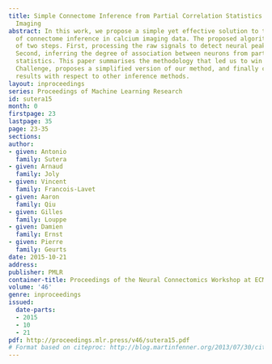```yaml
---
title: Simple Connectome Inference from Partial Correlation Statistics in Calcium
  Imaging
abstract: In this work, we propose a simple yet effective solution to the problem
  of connectome inference in calcium imaging data. The proposed algorithm consists
  of two steps. First, processing the raw signals to detect neural peak activities.
  Second, inferring the degree of association between neurons from partial correlation
  statistics. This paper summarises the methodology that led us to win the Connectomics
  Challenge, proposes a simplified version of our method, and finally compares our
  results with respect to other inference methods.
layout: inproceedings
series: Proceedings of Machine Learning Research
id: sutera15
month: 0
firstpage: 23
lastpage: 35
page: 23-35
sections: 
author:
- given: Antonio
  family: Sutera
- given: Arnaud
  family: Joly
- given: Vincent
  family: Francois-Lavet
- given: Aaron
  family: Qiu
- given: Gilles
  family: Louppe
- given: Damien
  family: Ernst
- given: Pierre
  family: Geurts
date: 2015-10-21
address: 
publisher: PMLR
container-title: Proceedings of the Neural Connectomics Workshop at ECML 2014
volume: '46'
genre: inproceedings
issued:
  date-parts:
  - 2015
  - 10
  - 21
pdf: http://proceedings.mlr.press/v46/sutera15.pdf
# Format based on citeproc: http://blog.martinfenner.org/2013/07/30/citeproc-yaml-for-bibliographies/
---
```

